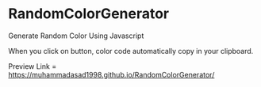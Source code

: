 # RandomColorGenerator
Generate Random Color Using Javascript

When you click on button, color code automatically copy in your clipboard.

Preview Link = https://muhammadasad1998.github.io/RandomColorGenerator/
